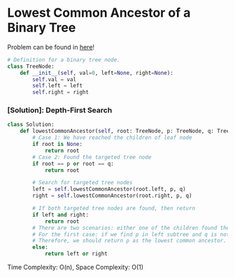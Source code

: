 # Lowest Common Ancestor of a Binary Tree

Problem can be found in [here](https://leetcode.com/problems/lowest-common-ancestor-of-a-binary-tree)!

```python
# Definition for a binary tree node.
class TreeNode:
    def __init__(self, val=0, left=None, right=None):
        self.val = val
        self.left = left
        self.right = right
```

### [Solution]: Depth-First Search

```python
class Solution:
    def lowestCommonAncestor(self, root: TreeNode, p: TreeNode, q: TreeNode) -> TreeNode:
        # Case 1: We have reached the children of leaf node
        if root is None:
            return root
        # Case 2: Found the targeted tree node
        if root == p or root == q:
            return root

        # Search for targeted tree nodes
        left = self.lowestCommonAncestor(root.left, p, q)
        right = self.lowestCommonAncestor(root.right, p, q)

        # If both targeted tree nodes are found, then return
        if left and right:
            return root
        # There are two scenarios: either one of the children found the targeted node and neither of them found.
        # For the first case: if we find p in left subtree and q is not found, this means that q is the child of p.
        # Therefore, we should return p as the lowest common ancestor.
        else:
            return left or right
```

Time Complexity: O(n), Space Complexity: O(1)